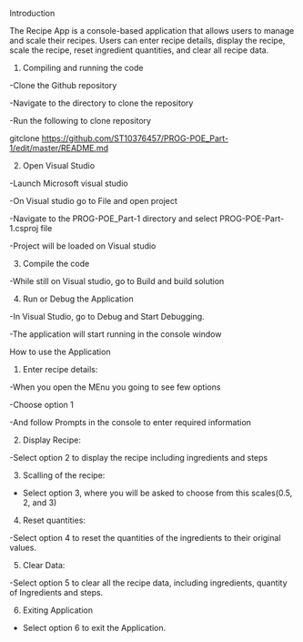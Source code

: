 Introduction

The Recipe App is a console-based application that allows users to manage and scale their recipes. Users can enter recipe details, display the recipe, scale the recipe, reset ingredient quantities, and clear all  recipe data.

1. Compiling and running the code

-Clone the Github repository

-Navigate to the directory to clone the repository

-Run the following to clone repository

gitclone https://github.com/ST10376457/PROG-POE_Part-1/edit/master/README.md

2. Open Visual Studio

-Launch Microsoft visual studio

-On Visual studio go to File and open project

-Navigate to the PROG-POE_Part-1 directory and select PROG-POE-Part-1.csproj file

-Project will be loaded on Visual studio

3. Compile the code

-While still on Visual studio, go to Build and build solution

4. Run or Debug the Application

-In Visual Studio, go to Debug and Start Debugging.

-The application will start running in the console window

How to use the Application

1. Enter recipe details:

-When you open the MEnu you going to see few options

-Choose option 1

-And follow Prompts in the console to enter required information

2.  Display Recipe:

-Select option 2 to display the recipe including ingredients and steps

3. Scalling of the recipe:

- Select option 3, where you will be asked to choose from this scales(0.5, 2, and 3)

4. Reset quantities:

-Select option 4 to reset the quantities of the ingredients to their original values.

5. Clear Data:

-Select option 5 to clear all the recipe data, including ingredients, quantity of Ingredients and steps.

6. Exiting Application

- Select option 6 to exit the Application.
